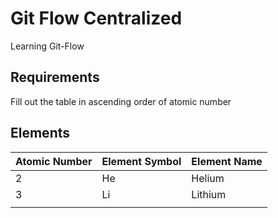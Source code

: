 # Git Flow Centralized
Learning Git-Flow

## Requirements

Fill out the table in ascending order of atomic number

## Elements

| Atomic Number | Element Symbol | Element Name |
|---------------|----------------|--------------|
| 2             | He             | Helium       |
| 3             | Li             | Lithium      |
|               |                |              |
